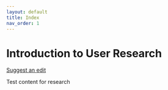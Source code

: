 ```yaml
---
layout: default
title: Index
nav_order: 1
---
```


# Introduction to User Research

[Suggest an edit](https://github.com/dlevineBC/Service-Pattern-Test/issues/new)

Test content for research


